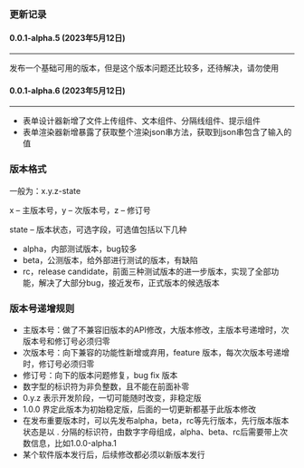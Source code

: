 ### 更新记录

#### 0.0.1-alpha.5 (2023年5月12日)
***
发布一个基础可用的版本，但是这个版本问题还比较多，还待解决，请勿使用

#### 0.0.1-alpha.6 (2023年5月12日)
***
+ 表单设计器新增了文件上传组件、文本组件、分隔线组件、提示组件
+ 表单渲染器新增暴露了获取整个渲染json串方法，获取到json串包含了输入的值

### 版本格式

一般为：x.y.z-state

x – 主版本号，y – 次版本号，z – 修订号

state – 版本状态，可选字段，可选值包括以下几种

+ alpha，内部测试版本，bug较多
+ beta，公测版本，给外部进行测试的版本，有缺陷
+ rc，release candidate，前面三种测试版本的进一步版本，实现了全部功能，解决了大部分bug，接近发布，正式版本的候选版本

### 版本号递增规则

+ 主版本号：做了不兼容旧版本的API修改，大版本修改，主版本号递增时，次版本号和修订号必须归零
+ 次版本号：向下兼容的功能性新增或弃用，feature 版本，每次次版本号递增时，修订号必须归零
+ 修订号：向下的版本问题修复，bug fix 版本
+ 数字型的标识符为非负整数，且不能在前面补零
+ 0.y.z 表示开发阶段，一切可能随时改变，非稳定版
+ 1.0.0 界定此版本为初始稳定版，后面的一切更新都基于此版本修改
+ 在发布重要版本时，可以先发布alpha，beta，rc等先行版本，先行版本版本状态是以 .
  分隔的标识符，由数字字母组成，alpha、beta、rc后需要带上次数信息，比如1.0.0-alpha.1
+ 某个软件版本发行后，后续修改都必须以新版本发行